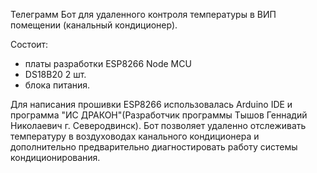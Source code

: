 Телеграмм Бот для удаленного контроля температуры в ВИП помещении (канальный кондиционер).

Состоит: 
- платы разработки ESP8266 Node MCU
- DS18B20 2 шт.
- блока питания. 

Для написания прошивки ESP8266 использовалась Arduino IDE  и программа 
"ИС ДРАКОН"(Разработчик программы Тышов Геннадий Николаевич
г. Северодвинск).
Бот позволяет удаленно отслеживать температуру в воздуховодах канального кондиционера 
и дополнительно предварительно диагностировать работу системы кондиционирования.
